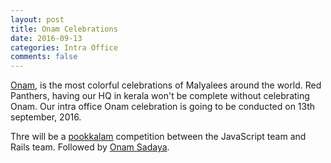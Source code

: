 ```yaml
---
layout: post
title: Onam Celebrations
date: 2016-09-13
categories: Intra Office
comments: false
---
```


[Onam](https://en.wikipedia.org/wiki/Onam), is the most colorful celebrations of Malyalees around the world. Red Panthers, having our HQ in kerala won't be complete without celebrating Onam. Our intra office Onam celebration is going to be conducted on 13th september, 2016.

Thre will be a [pookkalam](https://en.wikipedia.org/wiki/Onam#Pookkalam) competition between the JavaScript team and Rails team. Followed by [Onam Sadaya](https://en.wikipedia.org/wiki/Onam#Onam_Sadya).





